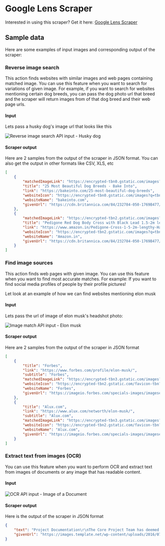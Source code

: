 # Google Lens Scraper
Interested in using this scraper? Get it here: [Google Lens Scraper](https://apify.com/curious_coder/google-lens-scraper)
## Sample data
Here are some examples of input images and corresponding output of the scraper:
### Reverse image search
This action finds websites with similar images and web pages containing matched image. You can use this feature when you want to search for variations of given image. 
For example, if you want to search for websites mentioning certain dog breeds, you can pass the dog photo url that breed and the scraper will return images from of that dog breed and their web page urls.
#### Input 
Lets pass a husky dog's image url that looks like this

![Reverse image search API input - Husky dog](https://cdn.britannica.com/84/232784-050-1769B477/Siberian-Husky-dog.jpg)

#### Scraper output
Here are 2 samples from the output of the scraper in JSON format. You can also get the output in other formats like CSV, XLS, etc

```json
[
	{
		"matchedImageLink": "https://encrypted-tbn0.gstatic.com/images?q=tbn:ANd9GcS0dF2NyzBBKgA1HATtzEXqET4Q7Fl2G0j6ti5LW2S3fzJ4yo7R",
		"title": "25 Most Beautiful Dog Breeds - Bake Into",
		"link": "https://bakeinto.com/25-most-beautiful-dog-breeds",
		"websiteIcon": "https://encrypted-tbn0.gstatic.com/images?q=tbn:ANd9GcS0dF2NyzBBKgA1HATtzEXqET4Q7Fl2G0j6ti5LW2S3fzJ4yo7R",
		"websiteName": "bakeinto.com",
		"givenUrl": "https://cdn.britannica.com/84/232784-050-1769B477/Siberian-Husky-dog.jpg"
	},
	{
		"matchedImageLink": "https://encrypted-tbn2.gstatic.com/images?q=tbn:ANd9GcT29smU4qFoAxvFxhczpV4FSEvIJRj3W6sut2jdUKKyt7R7BQmk",
		"title": "Pedigone Red Dog Body Cross with Black Lead 1.5-2m lengthy Harness & Leash Dog Belt.",
		"link": "https://www.amazon.in/Pedigone-Cross-1-5-2m-lengthy-Harness/dp/B082KPSJ8Q",
		"websiteIcon": "https://encrypted-tbn2.gstatic.com/images?q=tbn:ANd9GcT29smU4qFoAxvFxhczpV4FSEvIJRj3W6sut2jdUKKyt7R7BQmk",
		"websiteName": "Amazon.in",
		"givenUrl": "https://cdn.britannica.com/84/232784-050-1769B477/Siberian-Husky-dog.jpg"
	}
]
```
### Find image sources
This action finds web pages with given image. You can use this feature when you want to find most accurate matches. For example: If you want to find social media profiles of people by their profile pictures!

Let look at an example of how we can find websites mentioning elon musk

#### Input
Lets pass the url of image of elon musk's headshot photo: 

![Image match API input - Elon musk](https://imageio.forbes.com/specials-images/imageserve/62d700cd6094d2c180f269b9/0x0.jpg?format=jpg&crop=959,959,x0,y0,safe&height=416&width=416&fit=bounds)

#### Scraper output
Here are 2 samples from the output of the scraper in JSON format

```json
[
	{
		"title": "Forbes",
		"link": "https://www.forbes.com/profile/elon-musk/",
		"subtitle": "Forbes",
		"matchedImageLink": "https://encrypted-tbn3.gstatic.com/images?q=tbn:ANd9GcQqiDyK4zpIwrJSGjKzHY5GzVzcV3HbymcfiKxvGbRuWHdUQHxd",
		"websiteIcon": "https://encrypted-tbn2.gstatic.com/favicon-tbn?q=tbn:ANd9GcStsFTtOA-Gr2Cf1TGnVGGF1nqm10KGRhJS83fDnH-ZzYd8xji1iIzt-qzdIYjwIsySiHufTYXd2stTOLcrolb1witi-Zl1RkryuwGqDVGnyiorvQ",
		"websiteName": "Forbes",
		"givenUrl": "https://imageio.forbes.com/specials-images/imageserve/62d700cd6094d2c180f269b9/0x0.jpg?format=jpg&crop=959,959,x0,y0,safe&height=416&width=416&fit=bounds"
	},
	{
		"title": "Alux.com",
		"link": "https://www.alux.com/networth/elon-musk/",
		"subtitle": "Alux.com",
		"matchedImageLink": "https://encrypted-tbn3.gstatic.com/images?q=tbn:ANd9GcSRLbtUtEza35vd8CsbV7Y-aa4gLwVdOsRXvZfYrIh4iHgN1a1c",
		"websiteIcon": "https://encrypted-tbn2.gstatic.com/favicon-tbn?q=tbn:ANd9GcSL4xAYKXA5jhJ9G7LVZ71D6bL_LBSSlyiRquIhhB9S0Uo2A7CyFnX-0zgKWOjW0STkOTKRAqL5LN4KGSXdqU5RuASazkVpkyAhMeE66qs9Wyc",
		"websiteName": "Alux.com",
		"givenUrl": "https://imageio.forbes.com/specials-images/imageserve/62d700cd6094d2c180f269b9/0x0.jpg?format=jpg&crop=959,959,x0,y0,safe&height=416&width=416&fit=bounds"
	}
]
```

### Extract text from images (OCR)
You can use this feature when you want to perform OCR and extract text from images of documents or any image that has readable content. 

#### Input

![OCR API input - Image of a Document](https://images.template.net/wp-content/uploads/2016/07/26122540/Data-ware-Project-Documentation-Template.jpg)

#### Scraper output
Here is the output of the scraper in JSON format

```json
{
	"text": "Project Documentation\r\nThe Core Project Team has deemed the following project documents as required project artifacts for each phase of the project. These documents will be maintained during the project phases, and will be stored as project artifacts once the phase has been completed.\r\nScope Statement\r\nThis document defines the project scope determined by the Business Sponsor. This document should be reviewed and signed off by all team members so every one is aware of the project goal(s). This will be used to create the high-level project plan, data inventory list, report list and business requirements.\r\nDocument Name: Project Scope Statement\r\nData Inventory List\r\nThis is an excel spreadsheet that lists all of the data elements that are required to be brought over to Business Objects. The business creates this list based on the Scope Statement.\r\nNote: If there are more data elements added to BO that were not on the Data Inventory List, there needs to be a\r\nprocess in ensuring the Business is aware of these data elements.\r\nDocument Name: Data Inventory Template\r\nReport List\r\nThis is the list of reports that the business would like to produce in BO after the implementation\r\nThe business owner should list the names of the reports as well as provide electronic examples of each report. The business owner should also cross-reference all data elements in the reports to ensure they are captured in the Data Inventory List.\r\nDocument Name: Should be included in the Business Requirements and Data Inventory. There is no pre-defined template for this item. An annotated list with samples will suffice.\r\nBusiness Requirements\r\nThe business owner should specify WHAT they want in regards to the defined project scope. These include any specific use cases, or calculations. It details what the business owner expects the data will function in BO.\r\nNOTE: Once a security plan has been defined, the business requirements document needs to be updated to include a security section that defines the type of security required for the specific project.\r\nDocument Name: Data Warehouse Requirements Template",
	"givenUrl": "https://images.template.net/wp-content/uploads/2016/07/26122540/Data-ware-Project-Documentation-Template.jpg"
}
```
